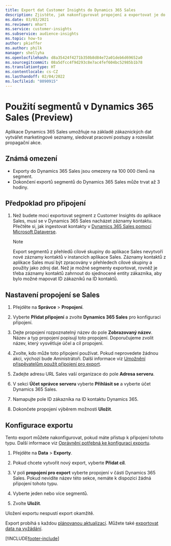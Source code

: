 ```yaml
---
title: Export dat Customer Insights do Dynamics 365 Sales
description: Zjistěte, jak nakonfigurovat propojení a exportovat je do Dynamics 365 Sales.
ms.date: 03/03/2021
ms.reviewer: mhart
ms.service: customer-insights
ms.subservice: audience-insights
ms.topic: how-to
author: pkieffer
ms.author: philk
manager: shellyha
ms.openlocfilehash: d8a35424f4271b350b8d84e72a01deb6d69652a0
ms.sourcegitcommit: 08a5dfcc4f9d293c8e7ac4fef604bc52985b1b78
ms.translationtype: HT
ms.contentlocale: cs-CZ
ms.lasthandoff: 02/04/2022
ms.locfileid: "8090915"
---
```

# <a name="use-segments-in-dynamics-365-sales-preview"></a>Použití segmentů v Dynamics 365 Sales (Preview)



Aplikace Dynamics 365 Sales umožňuje na základě zákaznických dat vytvářet marketingové seznamy, sledovat pracovní postupy a rozesílat propagační akce.

## <a name="known-limitations"></a>Známá omezení

- Exporty do Dynamics 365 Sales jsou omezeny na 100 000 členů na segment.
- Dokončení exportů segmentů do Dynamics 365 Sales může trvat až 3 hodiny. 

## <a name="prerequisite-for-connection"></a>Předpoklad pro připojení

1. Než budete moci exportovat segment z Customer Insights do aplikace Sales, musí se v Dynamics 365 Sales nacházet záznamy kontaktu. Přečtěte si, jak ingestovat kontakty v [Dynamics 365 Sales pomocí Microsoft Dataverse](connect-power-query.md).

   > [!NOTE]
   > Export segmentů z přehledů cílové skupiny do aplikace Sales nevytvoří nové záznamy kontaktů v instancích aplikace Sales. Záznamy kontaktů z aplikace Sales musí být zpracovány v přehledech cílové skupiny a použity jako zdroj dat. Než je možné segmenty exportovat, rovněž je třeba záznamy kontaktů zahrnout do sjednocené entity zákazníka, aby bylo možné mapovat ID zákazníků na ID kontaktů.

## <a name="set-up-the-connection-to-sales"></a>Nastavení propojení se Sales

1. Přejděte na **Správce** > **Propojení**.

1. Vyberte **Přidat připojení** a zvolte **Dynamics 365 Sales** pro konfiguraci připojení.

1. Dejte propojení rozpoznatelný název do pole **Zobrazovaný název**. Název a typ propojení popisují toto propojení. Doporučujeme zvolit název, který vysvětluje účel a cíl propojení.

1. Zvolte, kdo může toto připojení používat. Pokud neprovedete žádnou akci, výchozí bude Aministrátoři. Další informace viz [Umožnění přispěvatelům použít připojení pro export](connections.md#allow-contributors-to-use-a-connection-for-exports).

1. Zadejte adresu URL Sales vaší organizace do pole **Adresa serveru**.

1. V sekci **Účet správce serveru** vyberte **Přihlásit se** a vyberte účet Dynamics 365 Sales.

1. Namapujte pole ID zákazníka na ID kontaktu Dynamics 365.

1. Dokončete propojení výběrem možnosti **Uložit**. 

## <a name="configure-an-export"></a>Konfigurace exportu

Tento export můžete nakonfigurovat, pokud máte přístup k připojení tohoto typu. Další informace viz [Oprávnění potřebná ke konfiguraci exportu](export-destinations.md#set-up-a-new-export).

1. Přejděte na **Data** > **Exporty**.

1. Pokud chcete vytvořit nový export, vyberte **Přidat cíl**.

1. V poli **propojení pro export** vyberte propojení v části Dynamics 365 Sales. Pokud nevidíte název této sekce, nemáte k dispozici žádná připojení tohoto typu.

1. Vyberte jeden nebo více segmentů.

1. Zvolte **Uložit**.

Uložení exportu nespustí export okamžitě.

Export probíhá s každou [plánovanou aktualizací](system.md#schedule-tab). Můžete také [exportovat data na vyžádání](export-destinations.md#run-exports-on-demand). 

[!INCLUDE[footer-include](../includes/footer-banner.md)]
